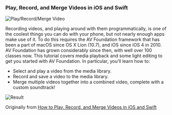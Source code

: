 ### Play, Record, and Merge Videos in iOS and Swift

![Play/Record/Merge Video](https://koenig-media.raywenderlich.com/uploads/2018/03/PlayRecordMergeVideo-feature.png)

Recording videos, and playing around with them programmatically, is one of the coolest things you can do with your phone, but not nearly enough apps make use of it. To do this requires the AV Foundation framework that has been a part of macOS since OS X Lion (10.7), and iOS since iOS 4 in 2010.
AV Foundation has grown considerably since then, with well over 100 classes now. This tutorial covers media playback and some light editing to get you started with AV Foundation. 
In particular, you’ll learn how to:
 - Select and play a video from the media library.
 - Record and save a video to the media library.
 - Merge multiple videos together into a combined video, complete with a custom soundtrack!

![Result](https://koenig-media.raywenderlich.com/uploads/2015/02/vpr_swift_16.png)

Originally from [How to Play, Record, and Merge Videos in iOS and Swift](https://www.raywenderlich.com/188034/how-to-play-record-and-merge-videos-in-ios-and-swift)